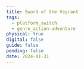 ```yaml
---
title: Sword of the Vagrant
tags:
  - platform_switch
  - genre_action-adventure
physical: true
digital: false
guide: false
pending: false
date: 2024-01-31
---
```

